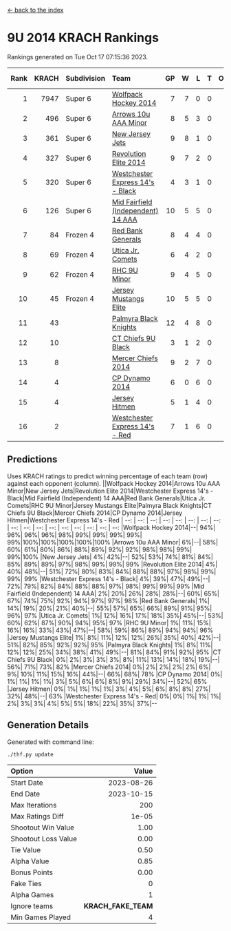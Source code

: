 [<- back to the index](readme.md)
# 9U 2014 KRACH Rankings
Rankings generated on Tue Oct 17 07:15:36 2023.

Rank|KRACH|Subdivision|Team|GP|W|L|T|OTW|OTL|SoS|Exp Wins|Win Diff
---:|---:|:---|:---|---:|---:|---:|---:|---:|---:|---:|---:|---:
1|7947|Super 6|[Wolfpack Hockey 2014](https://gamesheetstats.com/seasons/3664/teams/140871/schedule)|7|7|0|0|0|0|162|7.8|-0.0
2|496|Super 6|[Arrows 10u AAA Minor](https://gamesheetstats.com/seasons/3664/teams/140872/schedule)|8|5|3|0|0|1|1870|5.8|-0.0
3|361|Super 6|[New Jersey Jets](https://gamesheetstats.com/seasons/3664/teams/140881/schedule)|9|8|1|0|1|0|59|8.9|0.0
4|327|Super 6|[Revolution Elite 2014](https://gamesheetstats.com/seasons/3664/teams/140880/schedule)|9|7|2|0|2|0|139|7.9|0.0
5|320|Super 6|[Westchester Express 14's - Black](https://gamesheetstats.com/seasons/3664/teams/140873/schedule)|4|3|1|0|0|0|123|3.9|0.0
6|126|Super 6|[Mid Fairfield (Independent) 14 AAA](https://gamesheetstats.com/seasons/3664/teams/140878/schedule)|10|5|5|0|1|0|877|5.9|0.0
7|84|Frozen 4|[Red Bank Generals](https://gamesheetstats.com/seasons/3664/teams/140883/schedule)|8|4|4|0|0|0|978|4.9|0.0
8|69|Frozen 4|[Utica Jr. Comets](https://gamesheetstats.com/seasons/3664/teams/140884/schedule)|6|4|2|0|0|0|40|4.9|0.0
9|62|Frozen 4|[RHC 9U Minor](https://gamesheetstats.com/seasons/3664/teams/140876/schedule)|9|4|5|0|0|0|178|4.9|0.0
10|45|Frozen 4|[Jersey Mustangs Elite](https://gamesheetstats.com/seasons/3664/teams/140888/schedule)|10|5|5|0|0|1|117|5.9|0.0
11|43||[Palmyra Black Knights](https://gamesheetstats.com/seasons/3664/teams/140875/schedule)|12|4|8|0|0|1|1349|4.9|0.0
12|10||[CT Chiefs 9U Black](https://gamesheetstats.com/seasons/3664/teams/140886/schedule)|3|1|2|0|0|0|33|1.9|0.0
13|8||[Mercer Chiefs 2014](https://gamesheetstats.com/seasons/3664/teams/140885/schedule)|9|2|7|0|0|1|89|2.9|0.0
14|4||[CP Dynamo 2014](https://gamesheetstats.com/seasons/3664/teams/140877/schedule)|6|0|6|0|0|0|128|0.9|0.0
15|4||[Jersey Hitmen](https://gamesheetstats.com/seasons/3664/teams/140879/schedule)|5|1|4|0|0|0|1419|1.9|0.0
16|2||[Westchester Express 14's - Red](https://gamesheetstats.com/seasons/3664/teams/140887/schedule)|7|1|6|0|0|0|16|1.9|0.0

## Predictions
Uses KRACH ratings to predict winning percentage of each team (row) against each opponent (column).
||Wolfpack Hockey 2014|Arrows 10u AAA Minor|New Jersey Jets|Revolution Elite 2014|Westchester Express 14's - Black|Mid Fairfield (Independent) 14 AAA|Red Bank Generals|Utica Jr. Comets|RHC 9U Minor|Jersey Mustangs Elite|Palmyra Black Knights|CT Chiefs 9U Black|Mercer Chiefs 2014|CP Dynamo 2014|Jersey Hitmen|Westchester Express 14's - Red
| --: | --: | --: | --: | --: | --: | --: | --: | --: | --: | --: | --: | --: | --: | --: | --: | --: 
|Wolfpack Hockey 2014|--| 94%| 96%| 96%| 96%| 98%| 99%| 99%| 99%| 99%| 99%|100%|100%|100%|100%|100%
|Arrows 10u AAA Minor|  6%|--| 58%| 60%| 61%| 80%| 86%| 88%| 89%| 92%| 92%| 98%| 98%| 99%| 99%|100%
|New Jersey Jets|  4%| 42%|--| 52%| 53%| 74%| 81%| 84%| 85%| 89%| 89%| 97%| 98%| 99%| 99%| 99%
|Revolution Elite 2014|  4%| 40%| 48%|--| 51%| 72%| 80%| 83%| 84%| 88%| 88%| 97%| 98%| 99%| 99%| 99%
|Westchester Express 14's - Black|  4%| 39%| 47%| 49%|--| 72%| 79%| 82%| 84%| 88%| 88%| 97%| 98%| 99%| 99%| 99%
|Mid Fairfield (Independent) 14 AAA|  2%| 20%| 26%| 28%| 28%|--| 60%| 65%| 67%| 74%| 75%| 92%| 94%| 97%| 97%| 98%
|Red Bank Generals|  1%| 14%| 19%| 20%| 21%| 40%|--| 55%| 57%| 65%| 66%| 89%| 91%| 95%| 96%| 97%
|Utica Jr. Comets|  1%| 12%| 16%| 17%| 18%| 35%| 45%|--| 53%| 60%| 62%| 87%| 90%| 94%| 95%| 97%
|RHC 9U Minor|  1%| 11%| 15%| 16%| 16%| 33%| 43%| 47%|--| 58%| 59%| 86%| 89%| 94%| 94%| 96%
|Jersey Mustangs Elite|  1%|  8%| 11%| 12%| 12%| 26%| 35%| 40%| 42%|--| 51%| 82%| 85%| 92%| 92%| 95%
|Palmyra Black Knights|  1%|  8%| 11%| 12%| 12%| 25%| 34%| 38%| 41%| 49%|--| 81%| 84%| 91%| 92%| 95%
|CT Chiefs 9U Black|  0%|  2%|  3%|  3%|  3%|  8%| 11%| 13%| 14%| 18%| 19%|--| 56%| 71%| 73%| 82%
|Mercer Chiefs 2014|  0%|  2%|  2%|  2%|  2%|  6%|  9%| 10%| 11%| 15%| 16%| 44%|--| 66%| 68%| 78%
|CP Dynamo 2014|  0%|  1%|  1%|  1%|  1%|  3%|  5%|  6%|  6%|  8%|  9%| 29%| 34%|--| 52%| 65%
|Jersey Hitmen|  0%|  1%|  1%|  1%|  1%|  3%|  4%|  5%|  6%|  8%|  8%| 27%| 32%| 48%|--| 63%
|Westchester Express 14's - Red|  0%|  0%|  1%|  1%|  1%|  2%|  3%|  3%|  4%|  5%|  5%| 18%| 22%| 35%| 37%|--

## Generation Details

Generated with command line:
```
./thf.py update
```

| Option | Value |
| :----- | ----: |
| Start Date | 2023-08-26 |
| End Date | 2023-10-15 |
| Max Iterations | 200 |
| Max Ratings Diff | 1e-05 |
| Shootout Win Value | 1.00 |
| Shootout Loss Value | 0.00 |
| Tie Value | 0.50 |
| Alpha Value | 0.85 |
| Bonus Points | 0.00 |
| Fake Ties | 0 |
| Alpha Games | 1 |
| Ignore teams | __KRACH_FAKE_TEAM__ |
| Min Games Played | 4 |

